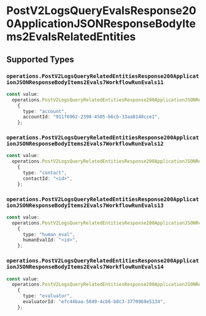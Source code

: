 # PostV2LogsQueryEvalsResponse200ApplicationJSONResponseBodyItems2EvalsRelatedEntities


## Supported Types

### `operations.PostV2LogsQueryRelatedEntitiesResponse200ApplicationJSONResponseBodyItems2Evals7WorkflowRunEvals11`

```typescript
const value:
  operations.PostV2LogsQueryRelatedEntitiesResponse200ApplicationJSONResponseBodyItems2Evals7WorkflowRunEvals11 =
    {
      type: "account",
      accountId: "911f6962-2398-4505-b6cb-33aa8140cce1",
    };
```

### `operations.PostV2LogsQueryRelatedEntitiesResponse200ApplicationJSONResponseBodyItems2Evals7WorkflowRunEvals12`

```typescript
const value:
  operations.PostV2LogsQueryRelatedEntitiesResponse200ApplicationJSONResponseBodyItems2Evals7WorkflowRunEvals12 =
    {
      type: "contact",
      contactId: "<id>",
    };
```

### `operations.PostV2LogsQueryRelatedEntitiesResponse200ApplicationJSONResponseBodyItems2Evals7WorkflowRunEvals13`

```typescript
const value:
  operations.PostV2LogsQueryRelatedEntitiesResponse200ApplicationJSONResponseBodyItems2Evals7WorkflowRunEvals13 =
    {
      type: "human_eval",
      humanEvalId: "<id>",
    };
```

### `operations.PostV2LogsQueryRelatedEntitiesResponse200ApplicationJSONResponseBodyItems2Evals7WorkflowRunEvals14`

```typescript
const value:
  operations.PostV2LogsQueryRelatedEntitiesResponse200ApplicationJSONResponseBodyItems2Evals7WorkflowRunEvals14 =
    {
      type: "evaluator",
      evaluatorId: "efc44baa-5849-4cb6-b8c3-3770969e5134",
    };
```

